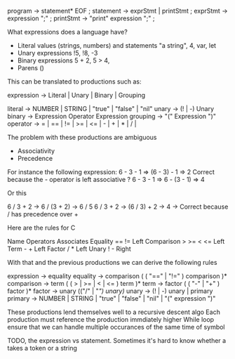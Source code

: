 program        → statement* EOF ;
statement      → exprStmt | printStmt ;
exprStmt       → expression ";" ;
printStmt      → "print" expression ";" ;

What expressions does a language have?

- Literal values (strings, numbers) and statements
"a string", 4, var, let
- Unary expressions
!5, !8, -3
- Binary expressions
5 + 2, 5 > 4,
- Parens
()

This can be translated to productions such as:

expression -> Literal | Unary | Binary | Grouping

literal  -> NUMBER | STRING | "true" | "false" | "nil"
unary    -> (! | -) Unary
binary   -> Expression Operator Expression
grouping -> "(" Expression ")"
operator -> = | == | != | >= | <= | - | + | * | / | 

The problem with these productions are ambiguous 
- Associativity
- Precedence

For instance the following expression:
6 - 3 - 1 => (6 - 3) - 1  => 2  Correct because the - operator is left associative ?
6 - 3 - 1 => 6 - (3 - 1)  => 4

Or this

6 / 3 + 2 -> 6 / (3 + 2) -> 6 / 5
6 / 3 + 2 -> (6 / 3) + 2 -> 4 -> Correct because / has precedence over + 

Here are the rules for C

Name	       Operators	  Associates
Equality	     == !=	      Left
Comparison	  > >= < <=	    Left
Term	          - +	        Left
Factor	       / *	        Left
Unary	         ! -	        Right


With that and the previous productions we can derive the following rules

expression -> equality
equality   -> comparison ( ( "==" | "!=" ) comparison )*
comparison -> term ( ( > | >= | < | <= ) term )*
term       -> factor ( ( "-" | "+" ) factor )*
factor     -> unary (("/" | "*") unary)*
unary      -> (! | -) unary | primary
primary    -> NUMBER | STRING | "true" | "false" | "nil" | "(" expression ")"

These productions lend themselves well to a recursive descent algo
Each production must reference the production immdiately higher
While loop ensure that we can handle multiple occurances of the same time of symbol

TODO, the expression vs statement. Sometimes it's hard to know whether a takes a token or a string